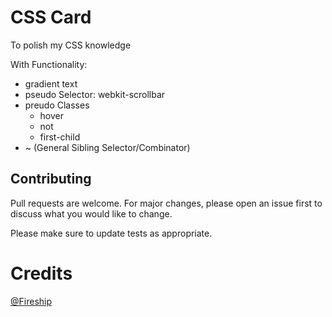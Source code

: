 # CSS Card

To polish my CSS knowledge

With Functionality:

- gradient text
- pseudo Selector: webkit-scrollbar
- preudo Classes
  - hover
  - not
  - first-child
- ~ (General Sibling Selector/Combinator)

## Contributing

Pull requests are welcome. For major changes, please open an issue first
to discuss what you would like to change.

Please make sure to update tests as appropriate.

# Credits

[@Fireship](https://youtu.be/29deL9MFfWc)
